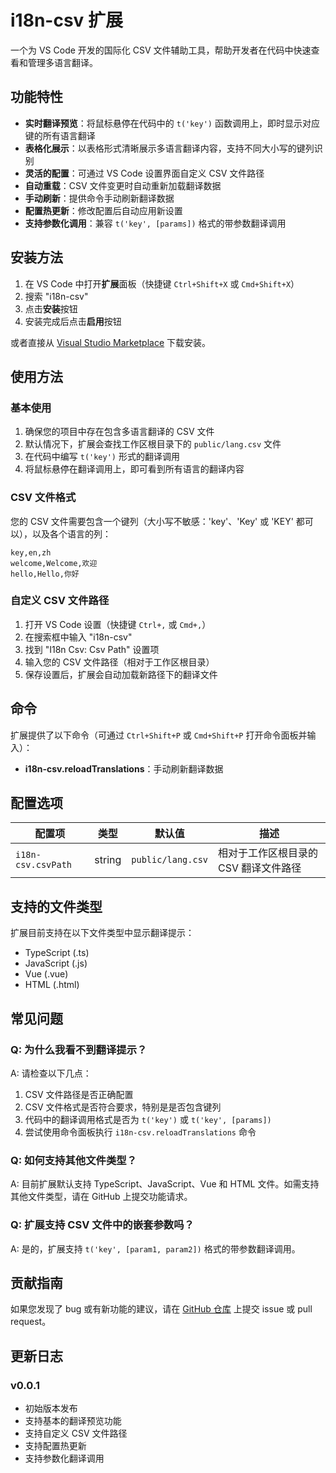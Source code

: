 
# i18n-csv 扩展

一个为 VS Code 开发的国际化 CSV 文件辅助工具，帮助开发者在代码中快速查看和管理多语言翻译。

## 功能特性

- **实时翻译预览**：将鼠标悬停在代码中的 `t('key')` 函数调用上，即时显示对应键的所有语言翻译
- **表格化展示**：以表格形式清晰展示多语言翻译内容，支持不同大小写的键列识别
- **灵活的配置**：可通过 VS Code 设置界面自定义 CSV 文件路径
- **自动重载**：CSV 文件变更时自动重新加载翻译数据
- **手动刷新**：提供命令手动刷新翻译数据
- **配置热更新**：修改配置后自动应用新设置
- **支持参数化调用**：兼容 `t('key', [params])` 格式的带参数翻译调用

## 安装方法

1. 在 VS Code 中打开**扩展**面板（快捷键 `Ctrl+Shift+X` 或 `Cmd+Shift+X`）
2. 搜索 "i18n-csv"
3. 点击**安装**按钮
4. 安装完成后点击**启用**按钮

或者直接从 [Visual Studio Marketplace](https://marketplace.visualstudio.com/vscode) 下载安装。

## 使用方法

### 基本使用

1. 确保您的项目中存在包含多语言翻译的 CSV 文件
2. 默认情况下，扩展会查找工作区根目录下的 `public/lang.csv` 文件
3. 在代码中编写 `t('key')` 形式的翻译调用
4. 将鼠标悬停在翻译调用上，即可看到所有语言的翻译内容

### CSV 文件格式

您的 CSV 文件需要包含一个键列（大小写不敏感：'key'、'Key' 或 'KEY' 都可以），以及各个语言的列：

```csv
key,en,zh
welcome,Welcome,欢迎
hello,Hello,你好
```

### 自定义 CSV 文件路径

1. 打开 VS Code 设置（快捷键 `Ctrl+,` 或 `Cmd+,`）
2. 在搜索框中输入 "i18n-csv"
3. 找到 "I18n Csv: Csv Path" 设置项
4. 输入您的 CSV 文件路径（相对于工作区根目录）
5. 保存设置后，扩展会自动加载新路径下的翻译文件

## 命令

扩展提供了以下命令（可通过 `Ctrl+Shift+P` 或 `Cmd+Shift+P` 打开命令面板并输入）：

- **i18n-csv.reloadTranslations**：手动刷新翻译数据

## 配置选项

| 配置项 | 类型 | 默认值 | 描述 |
|--------|------|--------|------|
| `i18n-csv.csvPath` | string | `public/lang.csv` | 相对于工作区根目录的 CSV 翻译文件路径 |

## 支持的文件类型

扩展目前支持在以下文件类型中显示翻译提示：

- TypeScript (.ts)
- JavaScript (.js)
- Vue (.vue)
- HTML (.html)

## 常见问题

### Q: 为什么我看不到翻译提示？

A: 请检查以下几点：

1. CSV 文件路径是否正确配置
2. CSV 文件格式是否符合要求，特别是是否包含键列
3. 代码中的翻译调用格式是否为 `t('key')` 或 `t('key', [params])`
4. 尝试使用命令面板执行 `i18n-csv.reloadTranslations` 命令

### Q: 如何支持其他文件类型？

A: 目前扩展默认支持 TypeScript、JavaScript、Vue 和 HTML 文件。如需支持其他文件类型，请在 GitHub 上提交功能请求。

### Q: 扩展支持 CSV 文件中的嵌套参数吗？

A: 是的，扩展支持 `t('key', [param1, param2])` 格式的带参数翻译调用。

## 贡献指南

如果您发现了 bug 或有新功能的建议，请在 [GitHub 仓库](https://github.com/your-username/i18n-csv) 上提交 issue 或 pull request。

## 更新日志

### v0.0.1

- 初始版本发布
- 支持基本的翻译预览功能
- 支持自定义 CSV 文件路径
- 支持配置热更新
- 支持参数化翻译调用
